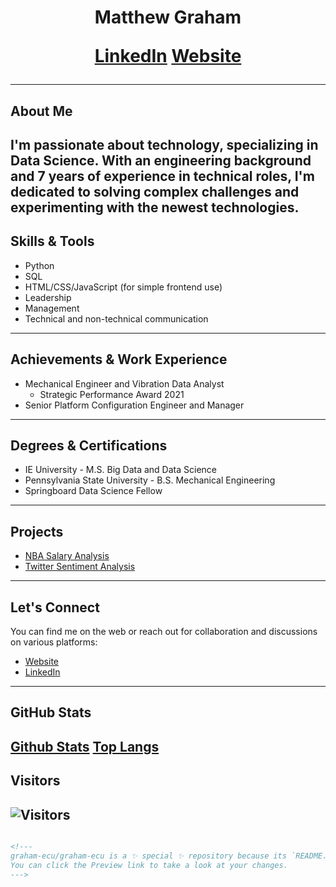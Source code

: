 <h1 align="center"> Matthew Graham
<p align="center">
<a href="https://www.linkedin.com/in/matthew-e-graham/">LinkedIn</a>
<a href="https://graham-ecu.github.io/">Website</a>
</p>

---
## About Me
I'm passionate about technology, specializing in Data Science. With an engineering background and 7 years of experience in technical roles, I'm dedicated to solving complex challenges and experimenting with the newest technologies.
---
## Skills & Tools
- Python
- SQL
- HTML/CSS/JavaScript (for simple frontend use)
- Leadership
- Management
- Technical and non-technical communication
---
## Achievements & Work Experience
- Mechanical Engineer and Vibration Data Analyst
  - Strategic Performance Award 2021
- Senior Platform Configuration Engineer and Manager
---
## Degrees & Certifications
- IE University - M.S. Big Data and Data Science
- Pennsylvania State University - B.S. Mechanical Engineering
- Springboard Data Science Fellow
---
## Projects
- [NBA Salary Analysis](https://github.com/graham-ecu/NBA-Salary-Prediction)
- [Twitter Sentiment Analysis](https://github.com/graham-ecu/Twitter-Sentiment-Analysis)
---
## Let's Connect
You can find me on the web or reach out for collaboration and discussions on various platforms:
- [Website](https://graham-ecu.github.io/)
- [LinkedIn](https://www.linkedin.com/in/matthew-e-graham/)
---
## GitHub Stats
[Github Stats](https://github-readme-stats.vercel.app/api?username=graham-ecu&show_icons=true)
[Top Langs](https://github-readme-stats.vercel.app/api/top-langs/?username=graham-ecu&layout=compact)
---
## Visitors
![Visitors](https://visitor-badge.glitch.me/badge?page_id=graham-ecu.graham-ecu)
---
```markdown

<!---
graham-ecu/graham-ecu is a ✨ special ✨ repository because its `README.md` (this file) appears on your GitHub profile.
You can click the Preview link to take a look at your changes.
--->
